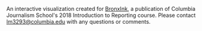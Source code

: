 An interactive visualization created for [BronxInk](http://www.bronxink.org), a publication of Columbia Journalism School's 2018 Introduction to Reporting course. Please contact lm3293@columbia.edu with any questions or comments.
